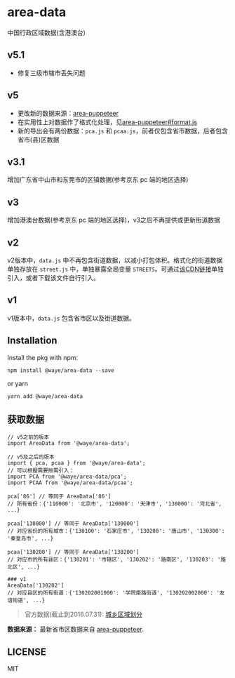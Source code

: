 # area-data
中国行政区域数据(含港澳台)

## v5.1

* 修复三级市辖市丢失问题

## v5
* 更改新的数据来源：[area-puppeteer](https://github.com/dwqs/area-puppeteer)
* 在实用性上对数据作了格式化处理，见[area-puppeteer#format.js](https://github.com/dwqs/area-puppeteer/blob/master/format.js#L16)
* 新的导出会有两份数据：`pca.js` 和 `pcaa.js`，前者仅包含省市数据，后者包含省市(县)区数据

## v3.1
增加广东省中山市和东莞市的区镇数据(参考京东 pc 端的地区选择)
## v3
增加港澳台数据(参考京东 pc 端的地区选择)，v3之后不再提供或更新街道数据

## v2
v2版本中，`data.js` 中不再包含街道数据，以减小打包体积。格式化的街道数据单独存放在 `street.js` 中，单独暴露全局变量 `STREETS`。可通过[该CDN链接](http://onasvjoyz.bkt.clouddn.com/street.js)单独引入，或者下载该文件自行引入。

## v1
v1版本中，`data.js` 包含省市区以及街道数据。

## Installation
Install the pkg with npm:

```
npm install @waye/area-data --save
```

or yarn

```
yarn add @waye/area-data
```

## 获取数据
```
// v5之前的版本
import AreaData from '@waye/area-data';

// v5及之后的版本
import { pca, pcaa } from '@waye/area-data';
// 可以根据需要按需引入：
import PCA from '@waye/area-data/pca'; 
import PCAA from '@waye/area-data/pcaa'; 

pca['86'] // 等同于 AreaData['86']
// 所有省份：{'110000': '北京市', '120000': '天津市', '130000': '河北省', ...}

pcaa['130000'] // 等同于 AreaData['130000']
// 对应省份的所有城市：{'130100': '石家庄市', '130200': '唐山市', '130300': '秦皇岛市', ...}

pcaa['130200'] // 等同于 AreaData['130200']
// 对应市的所有县区：{'130201': '市辖区', '130202': '路南区', '130203': '路北区', ...}

### v1
AreaData['130202']
// 对应县区的所有街道：{'130202001000': '学院南路街道', '130202002000': '友谊街道', ...}
```

> 官方数据(截止到2016.07.31): [城乡区域划分](http://www.stats.gov.cn/tjsj/tjbz/tjyqhdmhcxhfdm/2016/index.html)

**数据来源：** 最新省市区数据来自 [area-puppeteer](https://github.com/dwqs/area-puppeteer/).

## LICENSE

MIT

